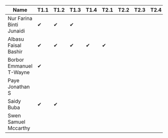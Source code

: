 |Name                              |T1.1|T1.2|T1.3|T1.4|T2.1|T2.2|T2.3|T2.4|
|----------------------------------|----|----|----|----|----|----|----|----|
|Nur Farina Binti Junaidi          | ✔  | ✔  | ✔  |    |    |    |    |    |
|Albasu Faisal Bashir              | ✔  | ✔  | ✔  | ✔  | ✔ |    |    |    |
|Borbor Emmanuel T-Wayne           | ✔  |    |    |    |    |    |    |    |
|Paye Jonathan S                   |    |    |    |    |    |    |    |    |
|Saidy Buba                        | ✔  | ✔ |    |    |    |    |    |    |
|Swen Samuel Mccarthy              |    |    |    |    |    |    |    |    |

